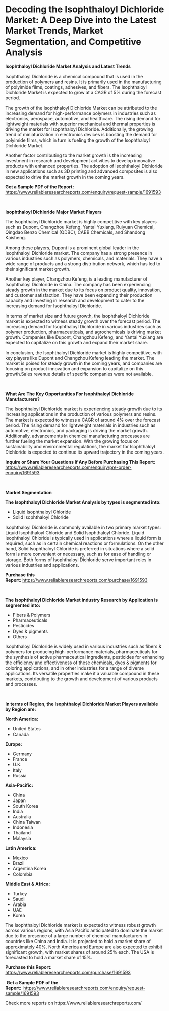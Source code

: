 <p><h1>Decoding the Isophthaloyl Dichloride Market: A Deep Dive into the Latest Market Trends, Market Segmentation, and Competitive Analysis</h1></p><p><strong>Isophthaloyl Dichloride Market Analysis and Latest Trends</strong></p>
<p><p>Isophthaloyl Dichloride is a chemical compound that is used in the production of polymers and resins. It is primarily used in the manufacturing of polyimide films, coatings, adhesives, and fibers. The Isophthaloyl Dichloride Market is expected to grow at a CAGR of 5% during the forecast period.</p><p>The growth of the Isophthaloyl Dichloride Market can be attributed to the increasing demand for high-performance polymers in industries such as electronics, aerospace, automotive, and healthcare. The rising demand for lightweight materials with superior mechanical and thermal properties is driving the market for Isophthaloyl Dichloride. Additionally, the growing trend of miniaturization in electronics devices is boosting the demand for polyimide films, which in turn is fueling the growth of the Isophthaloyl Dichloride Market.</p><p>Another factor contributing to the market growth is the increasing investment in research and development activities to develop innovative products with enhanced properties. The adoption of Isophthaloyl Dichloride in new applications such as 3D printing and advanced composites is also expected to drive the market growth in the coming years.</p></p>
<p><strong>Get a Sample PDF of the Report:&nbsp;</strong> <a href="https://www.reliableresearchreports.com/enquiry/request-sample/1691593">https://www.reliableresearchreports.com/enquiry/request-sample/1691593</a></p>
<p>&nbsp;</p>
<p><strong>Isophthaloyl Dichloride Major Market Players</strong></p>
<p><p>The Isophthaloyl Dichloride market is highly competitive with key players such as Dupont, Changzhou Kefeng, Yantai Yuxiang, Ruiyuan Chemical, Qingdao Benzo Chemical (QDBC), CABB Chemicals, and Shandong Kaisheng.</p><p>Among these players, Dupont is a prominent global leader in the Isophthaloyl Dichloride market. The company has a strong presence in various industries such as polymers, chemicals, and materials. They have a wide range of products and a strong distribution network, which has led to their significant market growth.</p><p>Another key player, Changzhou Kefeng, is a leading manufacturer of Isophthaloyl Dichloride in China. The company has been experiencing steady growth in the market due to its focus on product quality, innovation, and customer satisfaction. They have been expanding their production capacity and investing in research and development to cater to the increasing demand for Isophthaloyl Dichloride.</p><p>In terms of market size and future growth, the Isophthaloyl Dichloride market is expected to witness steady growth over the forecast period. The increasing demand for Isophthaloyl Dichloride in various industries such as polymer production, pharmaceuticals, and agrochemicals is driving market growth. Companies like Dupont, Changzhou Kefeng, and Yantai Yuxiang are expected to capitalize on this growth and expand their market share.</p><p>In conclusion, the Isophthaloyl Dichloride market is highly competitive, with key players like Dupont and Changzhou Kefeng leading the market. The market is poised for steady growth in the coming years, and companies are focusing on product innovation and expansion to capitalize on this growth.Sales revenue details of specific companies were not available.</p></p>
<p>&nbsp;</p>
<p><strong>What Are The Key Opportunities For Isophthaloyl Dichloride Manufacturers?</strong></p>
<p><p>The Isophthaloyl Dichloride market is experiencing steady growth due to its increasing applications in the production of various polymers and resins. The market is expected to witness a CAGR of around 4% over the forecast period. The rising demand for lightweight materials in industries such as automotive, electronics, and packaging is driving the market growth. Additionally, advancements in chemical manufacturing processes are further fueling the market expansion. With the growing focus on sustainability and environmental regulations, the market for Isophthaloyl Dichloride is expected to continue its upward trajectory in the coming years.</p></p>
<p><strong>Inquire or Share Your Questions If Any Before Purchasing This Report:</strong> <a href="https://www.reliableresearchreports.com/enquiry/pre-order-enquiry/1691593">https://www.reliableresearchreports.com/enquiry/pre-order-enquiry/1691593</a></p>
<p>&nbsp;</p>
<p><strong>Market Segmentation</strong></p>
<p><strong>The Isophthaloyl Dichloride Market Analysis by types is segmented into:</strong></p>
<p><ul><li>Liquid Isophthaloyl Chloride</li><li>Solid Isophthaloyl Chloride</li></ul></p>
<p><p>Isophthaloyl Dichloride is commonly available in two primary market types: Liquid Isophthaloyl Chloride and Solid Isophthaloyl Chloride. Liquid Isophthaloyl Chloride is typically used in applications where a liquid form is required, such as in certain chemical reactions or formulations. On the other hand, Solid Isophthaloyl Chloride is preferred in situations where a solid form is more convenient or necessary, such as for ease of handling or storage. Both forms of Isophthaloyl Dichloride serve important roles in various industries and applications.</p></p>
<p><strong>Purchase this Report:&nbsp;</strong><a href="https://www.reliableresearchreports.com/purchase/1691593">https://www.reliableresearchreports.com/purchase/1691593</a></p>
<p>&nbsp;</p>
<p><strong>The Isophthaloyl Dichloride Market Industry Research by Application is segmented into:</strong></p>
<p><ul><li>Fibers & Polymers</li><li>Pharmaceuticals</li><li>Pesticides</li><li>Dyes & pigments</li><li>Others</li></ul></p>
<p><p>Isophthaloyl Dichloride is widely used in various industries such as fibers & polymers for producing high-performance materials, pharmaceuticals for the synthesis of active pharmaceutical ingredients, pesticides for enhancing the efficiency and effectiveness of these chemicals, dyes & pigments for coloring applications, and in other industries for a range of diverse applications. Its versatile properties make it a valuable compound in these markets, contributing to the growth and development of various products and processes.</p></p>
<p>&nbsp;</p>
<p><strong>In terms of Region, the Isophthaloyl Dichloride Market Players available by Region are:</strong></p>
<p>
    <p> <strong> North America: </strong>
        <ul>
            <li>United States</li>
            <li>Canada</li>
        </ul>
        </p> 
    <p> <strong> Europe: </strong>
        <ul>
            <li>Germany</li>
            <li>France</li>
            <li>U.K.</li>
            <li>Italy</li>
            <li>Russia</li>
        </ul>
        </p> 
    <p> <strong> Asia-Pacific: </strong>
        <ul>
            <li>China</li>
            <li>Japan</li>
            <li>South Korea</li>
            <li>India</li>
            <li>Australia</li>
            <li>China Taiwan</li>
            <li>Indonesia</li>
            <li>Thailand</li>
            <li>Malaysia</li>
        </ul>
        </p> 
    <p> <strong> Latin America: </strong>
        <ul>
            <li>Mexico</li>
            <li>Brazil</li>
            <li>Argentina Korea</li>
            <li>Colombia</li>
        </ul>
        </p> 
    <p> <strong> Middle East & Africa: </strong>
        <ul>
            <li>Turkey</li>
            <li>Saudi</li>
            <li>Arabia</li>
            <li>UAE</li>
            <li>Korea</li>
        </ul>
    </p>
    </p>
<p><p>The Isophthaloyl Dichloride market is expected to witness robust growth across various regions, with Asia Pacific anticipated to dominate the market due to the presence of a large number of chemical manufacturers in countries like China and India. It is projected to hold a market share of approximately 40%. North America and Europe are also expected to exhibit significant growth, with market shares of around 25% each. The USA is forecasted to hold a market share of 15%.</p></p>
<p><strong>Purchase this Report: </strong><a href="https://www.reliableresearchreports.com/purchase/1691593">https://www.reliableresearchreports.com/purchase/1691593</a></p>
<p>&nbsp;<strong>Get a Sample PDF of the Report:&nbsp;&nbsp;</strong><a href="https://www.reliableresearchreports.com/enquiry/request-sample/1691593">https://www.reliableresearchreports.com/enquiry/request-sample/1691593</a></p>
<p><strong></strong></p>
<p>Check more reports on https://www.reliableresearchreports.com/</p>